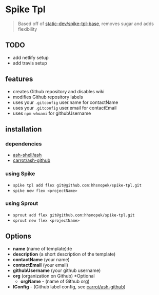 # Spike Tpl
> Based off of [static-dev/spike-tpl-base], removes sugar and adds flexibility

## TODO
- add netlify setup
- add travis setup

## features
- creates Github repository and disables wiki
- modifies Github repository labels
- uses your `.gitconfig` user.name for contactName
- uses your `.gitconfig` user.email for contactEmail
- uses `npm whoami` for githubUsername

## installation
### dependencies
- [ash-shell/ash]
- [carrot/ash-github]

### using Spike
- `spike tpl add flex git@github.com:hhsnopek/spike-tpl.git`
- `spike new flex <projectName>`

### using Sprout
- `sprout add flex git@github.com:hhsnopek/spike-tpl.git`
- `sprout new flex <projectName>`

## Options
- **name** (name of template):te
- **description** (a short description of the template)
- **contactName** (your name)
- **contactEmail** (your email)
- **githubUsername** (your github username)
- **org** (organization on Github) *Optional
  - **orgName** - (name of Github org)
- **lConfig** - (Github label config, see [carrot/ash-github])

[static-dev/spike-tpl-base]: //github.com/static-dev/spike-tpl-base
[ash-shell/ash]: //github.com/ash-shell/ash
[carrot/ash-github]: //github.com/carrot/ash-github
